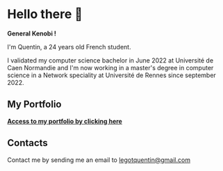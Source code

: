 # Hello there 👋

**General Kenobi !**

I'm Quentin, a 24 years old French student.

I validated my computer science bachelor in June 2022 at Université de Caen Normandie and I'm now working in a master's degree in computer science in a Network speciality at Université de Rennes since september 2022.

## My Portfolio

**[Access to my portfolio by clicking here](https://quentinlegot.github.io)**

## Contacts

Contact me by sending me an email to [legotquentin@gmail.com](mailto:legotquentin@gmail.com)
